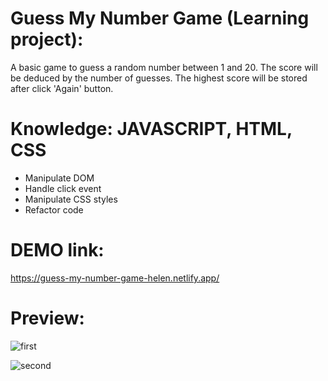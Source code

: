 # Guess My Number Game (Learning project):

A basic game to guess a random number between 1 and 20. The score will be deduced by the number of guesses. The highest score will be stored after click 'Again' button.

# Knowledge: JAVASCRIPT, HTML, CSS
- Manipulate DOM
- Handle click event
- Manipulate CSS styles
- Refactor code

# DEMO link:
https://guess-my-number-game-helen.netlify.app/

# Preview:

![first](https://user-images.githubusercontent.com/94285120/149968819-9ea35a4b-b5b0-4a09-b2b7-d5f02b87c7ff.gif)

![second](https://user-images.githubusercontent.com/94285120/149970166-47e9e748-fbde-4922-9763-0955f367a300.gif)
